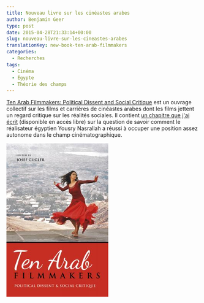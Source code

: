 ```yaml
---
title: Nouveau livre sur les cinéastes arabes
author: Benjamin Geer
type: post
date: 2015-04-28T21:33:14+00:00
slug: nouveau-livre-sur-les-cineastes-arabes
translationKey: new-book-ten-arab-filmmakers
categories:
  - Recherches
tags:
  - Cinéma
  - Égypte
  - Théorie des champs
---
```


[Ten Arab Filmmakers: Political Dissent and Social
Critique](https://iupress.org/9780253016522/ten-arab-filmmakers/) est
un ouvrage collectif sur les films et carrières de cinéastes arabes
dont les films jettent un regard critique sur les réalités
sociales. Il contient [un chapitre que j'ai
écrit](https://edoc.unibas.ch/61090/) (disponible en accès libre) sur
la question de savoir comment le réalisateur égyptien Yousry Nasrallah
a réussi à occuper une position assez autonome dans le champ
cinématographique.

![Ten Arab Filmmakers](ten-arab-filmmakers.jpg)
